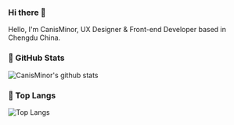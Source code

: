 ### Hi there 🌱

Hello, I'm CanisMinor, UX Designer & Front-end Developer based in Chengdu China.

### 👀 GitHub Stats
![CanisMinor's github stats](https://github-readme-stats.vercel.app/api?username=canisminor1990&show_icons=true)


### 🤔 Top Langs
![Top Langs](https://github-readme-stats.vercel.app/api/top-langs/?username=canisminor1990&layout=compact)

